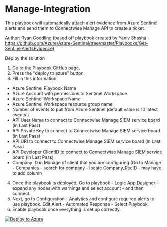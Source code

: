 # Manage-Integration

This playbook will automatically attach alert evidence from Azure Sentinel alerts and send them to Connectwise Manage API to create a ticket.


Author: Ryan Goodling (based off playbook created by Yaniv Shasha - https://github.com/Azure/Azure-Sentinel/tree/master/Playbooks/Get-SentinelAlertsEvidence)

Deploy the solution
1. Go to the Playbook GitHub page.<br>
2. Press the "deploy to azure" button.<br>
3. Fill in this information:<br>
- Azure Sentinel Playbook Name<br>
- Azure Account with permissions to Sentinel Workspace<br>
- Azure Sentinel Workspace Name<br>
- Azure Sentinel Workspace resource group name<br>
- Number of events to pull from Azure Sentinel (default value is 10 latest events )<br>
- API User Name to connect to Connectwise Manage SIEM service board (in Last Pass)<br>
- API Private Key to connect to Connectwise Manage SIEM service board (in Last Pass)<br>
- API URI to connect to Connectwise Manage SIEM service board (in Last Pass)<br>
- API Developer ClientID to connect to Connectwise Manage SIEM service board (in Last Pass)<br>
- Company ID in Manage of client that you are configuring (Go to Manage - Companies - search for company - locate Company_RecID - may have to add column<br>

4.	Once the playbook is deployed, Go to playbook - Logic App Designer - expand any nodes with warnings and select account - and then connect.<br>
5.	Next, go to Configuration - Analytics and configure required alerts to use playbook. Edit Alert - Automated Response - Select Playbook.<br>
6.  Enable playbook once everything is set up correctly.

[![Deploy to Azure](https://aka.ms/deploytoazurebutton)](https://portal.azure.com/#create/Microsoft.Template/uri/https%3A%2F%2Fraw.githubusercontent.com%2FEpsilonSupport%2FAzureSentinel-ManageIntegration%2FAzureDeploy-ManageIntegration.json)
